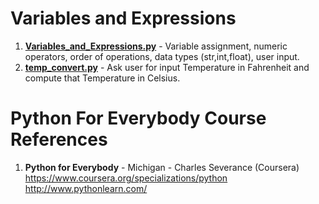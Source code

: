 #  Variables and Expressions
1.  **[Variables_and_Expressions.py](https://github.com/nkuhta/Python-For-Everybody/blob/master/3.%20Variables%20and%20Expressions/Variables_and_Expressions.py)** - Variable assignment, numeric operators, order of operations, data types (str,int,float), user input.
2.  **[temp_convert.py](https://github.com/nkuhta/Python-For-Everybody/blob/master/3.%20Variables%20and%20Expressions/temp_convert.py)** - Ask user for input Temperature in Fahrenheit and compute that Temperature in Celsius.  

#  Python For Everybody Course References
1.  **Python for Everybody** - Michigan - Charles Severance (Coursera)   
	https://www.coursera.org/specializations/python  
	http://www.pythonlearn.com/
